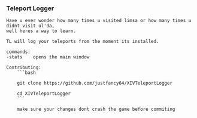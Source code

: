 ### Teleport Logger

    Have u ever wonder how many times u visited limsa or how many times u didnt visit ul'da,
    well heres a way to learn.

    TL will log your teleports from the moment its installed.

    commands:
    -stats    opens the main window

    Contributing:
        ```bash

        git clone https://github.com/justfancy64/XIVTeleportLogger

        cd XIVTeleportLogger
        ```

        make sure your changes dont crash the game before commiting
